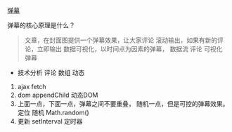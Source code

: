 [弹幕](https://juejin.im/post/5ae56927f265da0b7e0c0968)

弹幕的核心原理是什么？
> 文章，在封面图提供一个弹幕效果，让大家评论
滚动输出，如果有新的评论，立即输出
数据可视化，以时间点为因素的弹幕，
数据流 评论
可视化 弹幕
- 技术分析
评论 数组  动态
1. ajax fetch
2. dom appendChild 动态DOM
3. 上面一点，下面一点，弹幕之间不要重叠，
随机一点，但是可控的弹幕效果。
定位
随机 Math.random()
4. 更新
setInterval 定时器